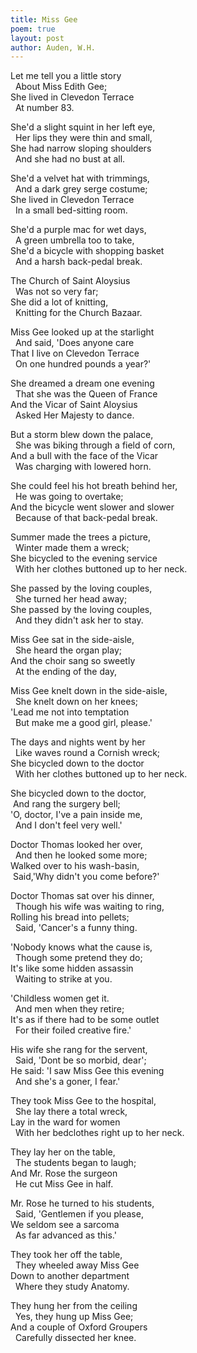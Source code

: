 ```yaml
---
title: Miss Gee
poem: true
layout: post
author: Auden, W.H.
---
```

Let me tell you a little story  
&nbsp; About Miss Edith Gee;  
She lived in Clevedon Terrace  
&nbsp; At number 83.  

She'd a slight squint in her left eye,  
&nbsp; Her lips they were thin and small,  
She had narrow sloping shoulders  
&nbsp; And she had no bust at all.  

She'd a velvet hat with trimmings,  
&nbsp; And a dark grey serge costume;  
She lived in Clevedon Terrace  
&nbsp; In a small bed-sitting room.  

She'd a purple mac for wet days,  
&nbsp; A green umbrella too to take,  
She'd a bicycle with shopping basket  
&nbsp; And a harsh back-pedal break.  

The Church of Saint Aloysius  
&nbsp; Was not so very far;  
She did a lot of knitting,  
&nbsp; Knitting for the Church Bazaar.  

Miss Gee looked up at the starlight  
&nbsp; And said, 'Does anyone care  
That I live on Clevedon Terrace  
&nbsp; On one hundred pounds a year?'  

She dreamed a dream one evening  
&nbsp; That she was the Queen of France  
And the Vicar of Saint Aloysius  
&nbsp; Asked Her Majesty to dance.  

But a storm blew down the palace,  
&nbsp; She was biking through a field of corn,  
And a bull with the face of the Vicar  
&nbsp; Was charging with lowered horn.  

She could feel his hot breath behind her,  
&nbsp; He was going to overtake;  
And the bicycle went slower and slower  
&nbsp; Because of that back-pedal break.  

Summer made the trees a picture,  
&nbsp; Winter made them a wreck;  
She bicycled to the evening service  
&nbsp; With her clothes buttoned up to her neck.  

She passed by the loving couples,  
&nbsp; She turned her head away;  
She passed by the loving couples,  
&nbsp; And they didn't ask her to stay.  

Miss Gee sat in the side-aisle,  
&nbsp; She heard the organ play;  
And the choir sang so sweetly  
&nbsp; At the ending of the day,  

Miss Gee knelt down in the side-aisle,  
&nbsp; She knelt down on her knees;  
'Lead me not into temptation  
&nbsp; But make me a good girl, please.'  

The days and nights went by her  
&nbsp; Like waves round a Cornish wreck;  
She bicycled down to the doctor  
&nbsp; With her clothes buttoned up to her neck.  

She bicycled down to the doctor,  
&nbsp;And rang the surgery bell;  
'O, doctor, I've a pain inside me,  
&nbsp; And I don't feel very well.'  

Doctor Thomas looked her over,  
&nbsp; And then he looked some more;  
Walked over to his wash-basin,  
&nbsp;Said,'Why didn't you come before?'  

Doctor Thomas sat over his dinner,  
&nbsp; Though his wife was waiting to ring,  
Rolling his bread into pellets;  
&nbsp; Said, 'Cancer's a funny thing.  

'Nobody knows what the cause is,  
&nbsp; Though some pretend they do;  
It's like some hidden assassin  
&nbsp; Waiting to strike at you.  

'Childless women get it.  
&nbsp; And men when they retire;  
It's as if there had to be some outlet  
&nbsp; For their foiled creative fire.'  

His wife she rang for the servent,  
&nbsp; Said, 'Dont be so morbid, dear';  
He said: 'I saw Miss Gee this evening  
&nbsp; And she's a goner, I fear.'  

They took Miss Gee to the hospital,  
&nbsp; She lay there a total wreck,  
Lay in the ward for women  
&nbsp; With her bedclothes right up to her neck.  

They lay her on the table,  
&nbsp; The students began to laugh;  
And Mr. Rose the surgeon  
&nbsp; He cut Miss Gee in half.  

Mr. Rose he turned to his students,  
&nbsp; Said, 'Gentlemen if you please,  
We seldom see a sarcoma  
&nbsp; As far advanced as this.'  

They took her off the table,  
&nbsp; They wheeled away Miss Gee  
Down to another department  
&nbsp; Where they study Anatomy.  

They hung her from the ceiling  
&nbsp; Yes, they hung up Miss Gee;  
And a couple of Oxford Groupers  
&nbsp; Carefully dissected her knee.

